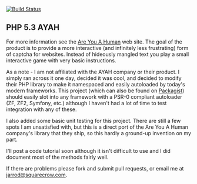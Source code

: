 [![Build Status](https://secure.travis-ci.org/Blackshawk/Are-You-A-Human.png?branch=master)](http://travis-ci.org/Blackshawk/Are-You-A-Human)

PHP 5.3 AYAH
------------
For more information see the [Are You A Human][1] web site. The goal of the product is to provide a more interactive (and infinitely less frustrating) form of captcha for websites. Instead of hideously mangled text you play a small interactive game with very basic instructions.

As a note - I am not affiliated with the AYAH company or their product. I simply ran across it one day, decided it was cool, and decided to modify their PHP library to make it namespaced and easily autoloaded by today's modern frameworks. This project (which can also be found on [Packagist][2]) should easily slot into any framework with a PSR-0 compliant autoloader (ZF, ZF2, Symfony, etc.) although I haven't had a lot of time to test integration with any of these.

I also added some basic unit testing for this project. There are still a few spots I am unsatisfied with, but this is a direct port of the Are You A Human company's library that they ship, so this hardly a ground-up invention on my part.

I'll post a code tutorial soon although it isn't difficult to use and I did document most of the methods fairly well.

If there are problems please fork and submit pull requests, or email me at jarrod@squarecrow.com.


  [1]: http://www.areyouahuman.com/
  [2]: http://packagist.org/packages/Blackshawk/AYAH
